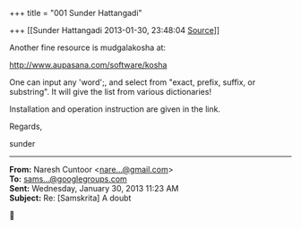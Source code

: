 +++
title = "001 Sunder Hattangadi"

+++
[[Sunder Hattangadi	2013-01-30, 23:48:04 [Source](https://groups.google.com/g/samskrita/c/uejRERGmrig)]]



Another fine resource is mudgalakosha at:

  

<http://www.aupasana.com/software/kosha>  

  

One can input any 'word';, and select from "exact, prefix, suffix, or substring". It will give the list from various dictionaries!

  

Installation and operation instruction are given in the link.

  

  

  

Regards,

  

sunder

------------------------------------------------------------------------

**From:** Naresh Cuntoor \<[nare...@gmail.com]()\>  
**To:** [sams...@googlegroups.com]()  
**Sent:** Wednesday, January 30, 2013 11:23 AM  
**Subject:** Re: \[Samskrita\] A doubt  



